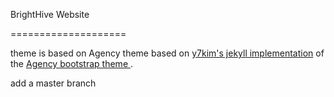 BrightHive Website

====================

theme is based on Agency theme based on [y7kim's jekyll implementation](https://y7kim.github.io/agency-jekyll-theme) of the [Agency bootstrap theme ](https://startbootstrap.com/template-overviews/agency/).


add a master branch